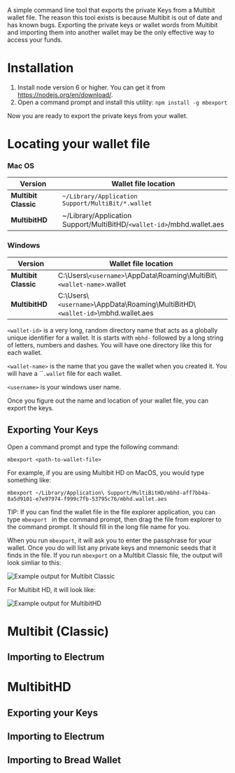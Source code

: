 A simple command line tool that exports the private Keys from a Multibit
wallet file. The reason this tool exists is because Multibit is out of
date and has known bugs. Exporting the private keys or wallet words from
Multibit and importing them into another wallet may be the only
effective way to access your funds.

Installation
============
1. Install node version 6 or higher. You can get it from
   https://nodejs.org/en/download/.
2. Open a command prompt and install this utility:
   ```npm install -g mbexport```

Now you are ready to export the private keys from your wallet.


Locating your wallet file
=========================

### Mac OS

| Version | Wallet file location |
|---|---|
| **Multibit Classic** | `~/Library/Application Support/MultiBit/*.wallet` |
| **MultibitHD** | ~/Library/Application Support/MultiBitHD/`<wallet-id>`/mbhd.wallet.aes |

### Windows

| Version | Wallet file location |
|---|---|
| **Multibit Classic** | C:\Users\\`<username>`\AppData\Roaming\MultiBit\\`<wallet-name>`.wallet |
| **MultibitHD** | C:\Users\\`<username>`\AppData\Roaming\MultiBitHD\\`<wallet-id>`\mbhd.wallet.aes |


`<wallet-id>` is a very long, random directory name that acts as a
globally unique identifier for a wallet. It is starts with `mbhd-`
followed by a long string of letters, numbers and dashes. You will have
one directory like this for each wallet.

`<wallet-name>` is the name that you gave the wallet when you created
it. You will have a ``<wallet-name>`.wallet` file for each wallet.

`<username>` is your windows user name.

Once you figure out the name and location of your wallet file, you can
export the keys.

Exporting Your Keys
-------------------
Open a command prompt and type the following command:

```mbexport <path-to-wallet-file>```

For example, if you are using Multibit HD on MacOS, you would type
something like:

```mbexport ~/Library/Application\ Support/MultiBitHD/mbhd-aff7bb4a-8a5d9101-e7e97974-f999c7fb-53795c76/mbhd.wallet.aes```

TIP: If you can find the wallet file in the file explorer application,
you can type ```mbexport ``` in the command prompt, then drag the file
from explorer to the command prompt. It should fill in the long file
name for you.

When you run ```mbexport```, it will ask you to enter the passphrase
for your wallet. Once you do will list any private keys and mnemonic
seeds that it finds in the file. If you run ```mbexport``` on a
Multibit Classic file, the output will look simliar to this:

![Example output for Multibit Classic]("readme-assets/classic-output.png?raw=true")

For Multibit HD, it will look like:

![Example output for MultibitHD]("readme-assets/hd-output.png?raw=true")


Multibit (Classic)
==================

Importing to Electrum
---------------------


MultibitHD
==========

Exporting your Keys
-------------------

Importing to Electrum
---------------------

Importing to Bread Wallet
-------------------------


